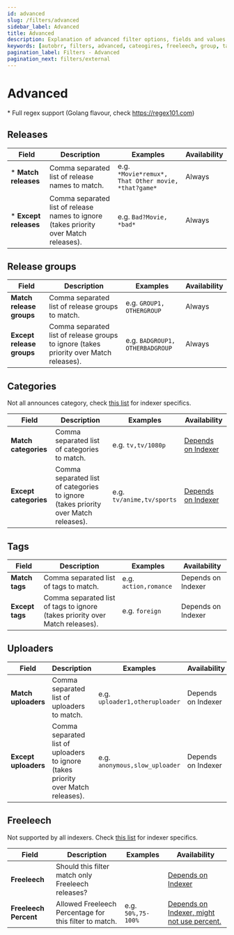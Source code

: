 ```yaml
---
id: advanced
slug: /filters/advanced
sidebar_label: Advanced
title: Advanced
description: Explanation of advanced filter options, fields and values.
keywords: [autobrr, filters, advanced, cateogires, freeleech, group, tags]
pagination_label: Filters - Advanced
pagination_next: filters/external
---
```


# Advanced

\* Full regex support (Golang flavour, check https://regex101.com)

## Releases

| Field                  | Description                                                                           | Examples                                            | Availability |
| ---------------------- | ------------------------------------------------------------------------------------- | --------------------------------------------------- | ------------ |
| \* **Match releases**  | Comma separated list of release names to match.                                       | e.g. `*Movie*remux*, That Other movie, *that?game*` | Always       |
| \* **Except releases** | Comma separated list of release names to ignore (takes priority over Match releases). | e.g. `Bad?Movie, *bad*`                             | Always       |

## Release groups

| Field                     | Description                                                                            | Examples                        | Availability |
| ------------------------- | -------------------------------------------------------------------------------------- | ------------------------------- | ------------ |
| **Match release groups**  | Comma separated list of release groups to match.                                       | e.g. `GROUP1, OTHERGROUP`       | Always       |
| **Except release groups** | Comma separated list of release groups to ignore (takes priority over Match releases). | e.g. `BADGROUP1, OTHERBADGROUP` | Always       |

## Categories

Not all announces category, check [this list](./categories.md) for indexer specifics.

| Field                 | Description                                                                        | Examples                  | Availability                          |
| --------------------- | ---------------------------------------------------------------------------------- | ------------------------- | ------------------------------------- |
| **Match categories**  | Comma separated list of categories to match.                                       | e.g. `tv,tv/1080p`        | [Depends on Indexer](./categories.md) |
| **Except categories** | Comma separated list of categories to ignore (takes priority over Match releases). | e.g. `tv/anime,tv/sports` | [Depends on Indexer](./categories.md) |

## Tags

| Field           | Description                                                                  | Examples              | Availability       |
| --------------- | ---------------------------------------------------------------------------- | --------------------- | ------------------ |
| **Match tags**  | Comma separated list of tags to match.                                       | e.g. `action,romance` | Depends on Indexer |
| **Except tags** | Comma separated list of tags to ignore (takes priority over Match releases). | e.g. `foreign`        | Depends on Indexer |

## Uploaders

| Field                | Description                                                                       | Examples                       | Availability       |
| -------------------- | --------------------------------------------------------------------------------- | ------------------------------ | ------------------ |
| **Match uploaders**  | Comma separated list of uploaders to match.                                       | e.g. `uploader1,otheruploader` | Depends on Indexer |
| **Except uploaders** | Comma separated list of uploaders to ignore (takes priority over Match releases). | e.g. `anonymous,slow_uploader` | Depends on Indexer |

## Freeleech

Not supported by all indexers. Check [this list](./freeleech.md) for indexer specifics.

| Field                 | Description                                            | Examples           | Availability                                                     |
| --------------------- | ------------------------------------------------------ | ------------------ | ---------------------------------------------------------------- |
| **Freeleech**         | Should this filter match only Freeleech releases?      |                    | [Depends on Indexer](/filters/freeleech)                         |
| **Freeleech Percent** | Allowed Freeleech Percentage for this filter to match. | e.g. `50%,75-100%` | [Depends on Indexer, might not use percent.](/filters/freeleech) |
